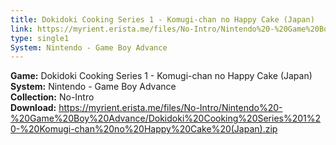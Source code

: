 ```yaml
---
title: Dokidoki Cooking Series 1 - Komugi-chan no Happy Cake (Japan)
link: https://myrient.erista.me/files/No-Intro/Nintendo%20-%20Game%20Boy%20Advance/Dokidoki%20Cooking%20Series%201%20-%20Komugi-chan%20no%20Happy%20Cake%20(Japan).zip
type: single1
System: Nintendo - Game Boy Advance
---
```

<b>Game:</b> Dokidoki Cooking Series 1 - Komugi-chan no Happy Cake (Japan)<br>
<b>System:</b> Nintendo - Game Boy Advance<br>
<b>Collection:</b> No-Intro<br>
<b>Download:</b> https://myrient.erista.me/files/No-Intro/Nintendo%20-%20Game%20Boy%20Advance/Dokidoki%20Cooking%20Series%201%20-%20Komugi-chan%20no%20Happy%20Cake%20(Japan).zip